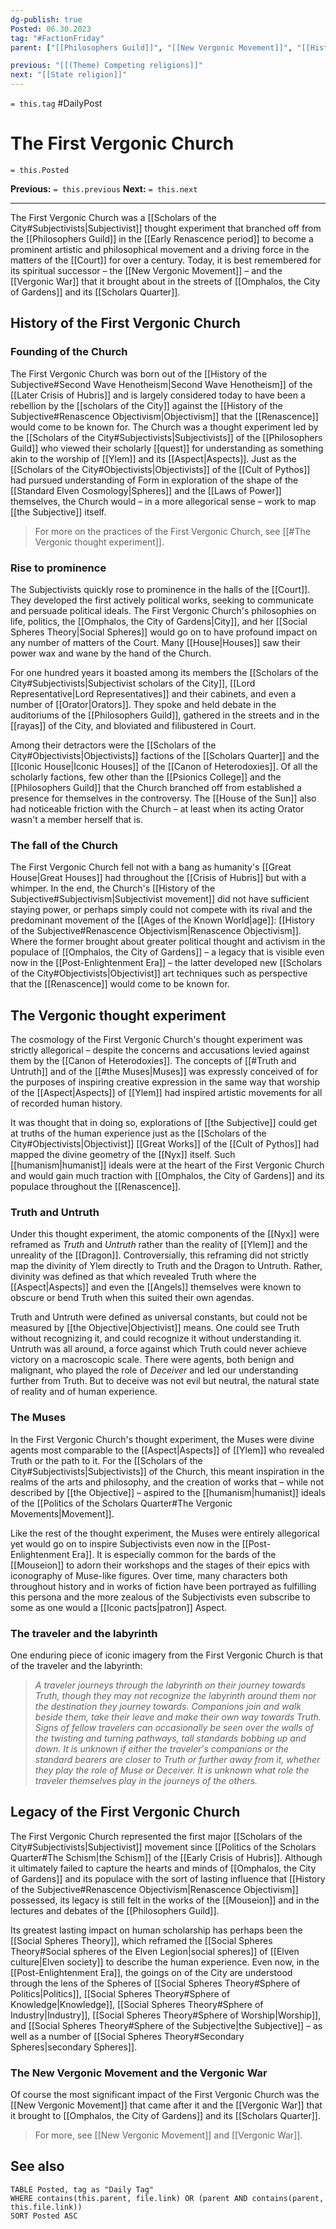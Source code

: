 ```yaml
---
dg-publish: true
Posted: 06.30.2023
tag: "#FactionFriday"
parent: ["[[Philosophers Guild]]", "[[New Vergonic Movement]]", "[[History of the Subjective]]", "[[Politics of the Scholars Quarter]]", "[[Scholars of the City]]", "[[Social Spheres Theory]]", "[[Renascence]]", "[[Early Renascence period]]"]

previous: "[[(Theme) Competing religions]]"
next: "[[State religion]]"
---
```

`= this.tag` #DailyPost 
# The First Vergonic Church
`= this.Posted`

**Previous:** `= this.previous`
**Next:** `= this.next`

---

The First Vergonic Church was a [[Scholars of the City#Subjectivists|Subjectivist]] thought experiment that branched off from the [[Philosophers Guild]] in the [[Early Renascence period]] to become a prominent artistic and philosophical movement and a driving force in the matters of the [[Court]] for over a century. Today, it is best remembered for its spiritual successor – the [[New Vergonic Movement]] – and the [[Vergonic War]] that it brought about in the streets of [[Omphalos, the City of Gardens]] and its [[Scholars Quarter]].

## History of the First Vergonic Church

### Founding of the Church

The First Vergonic Church was born out of the [[History of the Subjective#Second Wave Henotheism|Second Wave Henotheism]] of the [[Later Crisis of Hubris]] and is largely considered today to have been a rebellion by the [[scholars of the City]] against the [[History of the Subjective#Renascence Objectivism|Objectivism]] that the [[Renascence]] would come to be known for. The Church was a thought experiment led by the [[Scholars of the City#Subjectivists|Subjectivists]] of the [[Philosophers Guild]] who viewed their scholarly [[quest]] for understanding as something akin to the worship of [[Ylem]] and its [[Aspect|Aspects]]. Just as the [[Scholars of the City#Objectivists|Objectivists]] of the [[Cult of Pythos]] had pursued understanding of Form in exploration of the shape of the [[Standard Elven Cosmology|Spheres]] and the [[Laws of Power]] themselves, the Church would – in a more allegorical sense – work to map [[the Subjective]] itself.

> For more on the practices of the First Vergonic Church, see [[#The Vergonic thought experiment]].

### Rise to prominence

The Subjectivists quickly rose to prominence in the halls of the [[Court]]. They developed the first actively political works, seeking to communicate and persuade political ideals. The First Vergonic Church's philosophies on life, politics, the [[Omphalos, the City of Gardens|City]], and her [[Social Spheres Theory|Social Spheres]] would go on to have profound impact on any number of matters of the Court. Many [[House|Houses]] saw their power wax and wane by the hand of the Church.

For one hundred years it boasted among its members the [[Scholars of the City#Subjectivists|Subjectivist scholars of the City]], [[Lord Representative|Lord Representatives]] and their cabinets, and even a number of [[Orator|Orators]]. They spoke and held debate in the auditoriums of the [[Philosophers Guild]], gathered in the streets and in the [[rayas]] of the City, and bloviated and filibustered in Court.

Among their detractors were the [[Scholars of the City#Objectivists|Objectivists]] factions of the [[Scholars Quarter]] and the [[Iconic House|Iconic Houses]] of the [[Canon of Heterodoxies]]. Of all the scholarly factions, few other than the [[Psionics College]] and the [[Philosophers Guild]] that the Church branched off from established a presence for themselves in the controversy. The [[House of the Sun]] also had noticeable friction with the Church – at least when its acting Orator wasn't a member herself that is.

### The fall of the Church

The First Vergonic Church fell not with a bang as humanity's [[Great House|Great Houses]] had throughout the [[Crisis of Hubris]] but with a whimper. In the end, the Church's [[History of the Subjective#Subjectivism|Subjectivist movement]] did not have sufficient staying power, or perhaps simply could not compete with its rival and the predominant movement of the [[Ages of the Known World|age]]: [[History of the Subjective#Renascence Objectivism|Renascence Objectivism]]. Where the former brought about greater political thought and activism in the populace of [[Omphalos, the City of Gardens]] – a legacy that is visible even now in the [[Post-Enlightenment Era]] – the latter developed new [[Scholars of the City#Objectivists|Objectivist]] art techniques such as perspective that the [[Renascence]] would come to be known for.

## The Vergonic thought experiment

The cosmology of the First Vergonic Church's thought experiment was strictly allegorical – despite the concerns and accusations levied against them by the [[Canon of Heterodoxies]]. The concepts of [[#Truth and Untruth]] and of the [[#the Muses|Muses]] was expressly conceived of for the purposes of inspiring creative expression in the same way that worship of the [[Aspect|Aspects]] of [[Ylem]] had inspired artistic movements for all of recorded human history.

It was thought that in doing so, explorations of [[the Subjective]] could get at truths of the human experience just as the [[Scholars of the City#Objectivists|Objectivist]] [[Great Works]] of the [[Cult of Pythos]] had mapped the divine geometry of the [[Nyx]] itself. Such [[humanism|humanist]] ideals were at the heart of the First Vergonic Church and would gain much traction with [[Omphalos, the City of Gardens]] and its populace throughout the [[Renascence]].

### Truth and Untruth

Under this thought experiment, the atomic components of the [[Nyx]] were reframed as *Truth* and *Untruth* rather than the reality of [[Ylem]] and the unreality of the [[Dragon]]. Controversially, this reframing did not strictly map the divinity of Ylem directly to Truth and the Dragon to Untruth. Rather, divinity was defined as that which revealed Truth where the [[Aspect|Aspects]] and even the [[Angels]] themselves were known to obscure or bend Truth when this suited their own agendas.

Truth and Untruth were defined as universal constants, but could not be measured by [[the Objective|Objectivist]] means. One could see Truth without recognizing it, and could recognize it without understanding it. Untruth was all around, a force against which Truth could never achieve victory on a macroscopic scale. There were agents, both benign and malignant, who played the role of *Deceiver* and led our understanding further from Truth. But to deceive was not evil but neutral, the natural state of reality and of human experience.

### The Muses

In the First Vergonic Church's thought experiment, the Muses were divine agents most comparable to the [[Aspect|Aspects]] of [[Ylem]] who revealed Truth or the path to it. For the [[Scholars of the City#Subjectivists|Subjectivists]] of the Church, this meant inspiration in the realms of the arts and philosophy, and the creation of works that – while not described by [[the Objective]] – aspired to the [[humanism|humanist]] ideals of the [[Politics of the Scholars Quarter#The Vergonic Movements|Movement]].

Like the rest of the thought experiment, the Muses were entirely allegorical yet would go on to inspire Subjectivists even now in the [[Post-Enlightenment Era]]. It is especially common for the bards of the [[Mouseion]] to adorn their workshops and the stages of their epics with iconography of Muse-like figures. Over time, many characters both throughout history and in works of fiction have been portrayed as fulfilling this persona and the more zealous of the Subjectivists even subscribe to some as one would a [[Iconic pacts|patron]] Aspect.

### The traveler and the labyrinth

One enduring piece of iconic imagery from the First Vergonic Church is that of the traveler and the labyrinth:

> *A traveler journeys through the labyrinth on their journey towards Truth, though they may not recognize the labyrinth around them nor the destination they journey towards. Companions join and walk beside them, take their leave and make their own way towards Truth. Signs of fellow travelers can occasionally be seen over the walls of the twisting and turning pathways, tall standards bobbing up and down. It is unknown if either the traveler's companions or the standard bearers are closer to Truth or further away from it, whether they play the role of Muse or Deceiver. It is unknown what role the traveler themselves play in the journeys of the others.*

## Legacy of the First Vergonic Church

The First Vergonic Church represented the first major [[Scholars of the City#Subjectivists|Subjectivist]] movement since [[Politics of the Scholars Quarter#The Schism|the Schism]] of the [[Early Crisis of Hubris]]. Although it ultimately failed to capture the hearts and minds of [[Omphalos, the City of Gardens]] and its populace with the sort of lasting influence that [[History of the Subjective#Renascence Objectivism|Renascence Objectivism]] possessed, its legacy is still felt in the works of the [[Mouseion]] and in the lectures and debates of the [[Philosophers Guild]].

Its greatest lasting impact on human scholarship has perhaps been the [[Social Spheres Theory]], which reframed the [[Social Spheres Theory#Social spheres of the Elven Legion|social spheres]] of [[Elven culture|Elven society]] to describe the human experience. Even now, in the [[Post-Enlightenment Era]], the goings on of the City are understood through the lens of the Spheres of [[Social Spheres Theory#Sphere of Politics|Politics]], [[Social Spheres Theory#Sphere of Knowledge|Knowledge]], [[Social Spheres Theory#Sphere of Industry|Industry]], [[Social Spheres Theory#Sphere of Worship|Worship]], and [[Social Spheres Theory#Sphere of the Subjective|the Subjective]] – as well as a number of [[Social Spheres Theory#Secondary Spheres|secondary Spheres]].

### The New Vergonic Movement and the Vergonic War

Of course the most significant impact of the First Vergonic Church was the [[New Vergonic Movement]] that came after it and the [[Vergonic War]] that it brought to [[Omphalos, the City of Gardens]] and its [[Scholars Quarter]].

> For more, see [[New Vergonic Movement]] and [[Vergonic War]].

## See also
```dataview
TABLE Posted, tag as "Daily Tag"
WHERE contains(this.parent, file.link) OR (parent AND contains(parent, this.file.link))
SORT Posted ASC
```